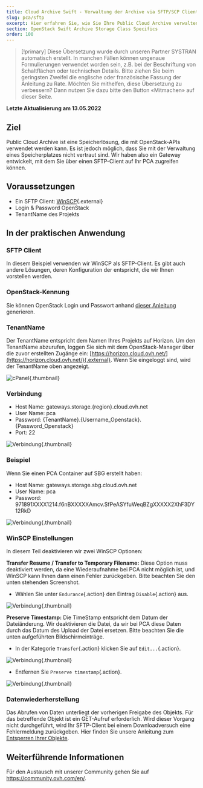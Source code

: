 ```yaml
---
title: Cloud Archive Swift - Verwaltung der Archive via SFTP/SCP Client
slug: pca/sftp
excerpt: Hier erfahren Sie, wie Sie Ihre Public Cloud Archive verwalten und verwalten.
section: OpenStack Swift Archive Storage Class Specifics
order: 100
---
```


> [!primary]
> Diese Übersetzung wurde durch unseren Partner SYSTRAN automatisch erstellt. In manchen Fällen können ungenaue Formulierungen verwendet worden sein, z.B. bei der Beschriftung von Schaltflächen oder technischen Details. Bitte ziehen Sie beim geringsten Zweifel die englische oder französische Fassung der Anleitung zu Rate. Möchten Sie mithelfen, diese Übersetzung zu verbessern? Dann nutzen Sie dazu bitte den Button «Mitmachen» auf dieser Seite.
>

**Letzte Aktualisierung am 13.05.2022**

## Ziel

Public Cloud Archive ist eine Speicherlösung, die mit OpenStack-APIs verwendet werden kann. Es ist jedoch möglich, dass Sie mit der Verwaltung eines Speicherplatzes nicht vertraut sind. Wir haben also ein Gateway entwickelt, mit dem Sie über einen SFTP-Client auf Ihr PCA zugreifen können.


## Voraussetzungen

- Ein SFTP Client: [WinSCP](https://winscp.net/eng/download.php){.external}
- Login & Password OpenStack
- TenantName des Projekts

## In der praktischen Anwendung

### SFTP Client

In diesem Beispiel verwenden wir WinSCP als SFTP-Client. Es gibt auch andere Lösungen, deren Konfiguration der entspricht, die wir Ihnen vorstellen werden.


### OpenStack-Kennung

Sie können OpenStack Login und Passwort anhand [dieser Anleitung](https://docs.ovh.com/de/public-cloud/openstack-user-erstellen-loeschen/) generieren.


### TenantName

Der TenantName entspricht dem Namen Ihres Projekts auf Horizon. Um den TenantName abzurufen, loggen Sie sich mit dem OpenStack-Manager über die zuvor erstellten Zugänge ein: [https://horizon.cloud.ovh.net/](https://horizon.cloud.ovh.net/){.external}. Wenn Sie eingeloggt sind, wird der TenantName oben angezeigt.


![cPanel](images/image1.png){.thumbnail}


### Verbindung

- Host Name: gateways.storage.{region}.cloud.ovh.net
- User Name: pca
- Password: {TenantName}.{Username_Openstack}.{Password_Openstack}
- Port: 22


![Verbindung](images/image2.png){.thumbnail}


### Beispiel

Wenn Sie einen PCA Container auf SBG erstellt haben:

- Host Name: gateways.storage.sbg.cloud.ovh.net
- User Name: pca
- Password: 971891XXXX1214.f6nBXXXXXAmcv.SfPeASYfuWeqBZgXXXXX2XhF3DY12RkD


![Verbindung](images/image3.png){.thumbnail}


### WinSCP Einstellungen
In diesem Teil deaktivieren wir zwei WinSCP Optionen:

**Transfer Resume / Transfer to Temporary Filename:** Diese Option muss deaktiviert werden, da eine Wiederaufnahme bei PCA nicht möglich ist, und WinSCP kann Ihnen dann einen Fehler zurückgeben. Bitte beachten Sie den unten stehenden Screenshot.

- Wählen Sie unter `Endurance`{.action} den Eintrag `Disable`{.action} aus.


![Verbindung](images/conf1.png){.thumbnail}

**Preserve Timestamp:** Die TimeStamp entspricht dem Datum der Dateiänderung. Wir deaktivieren die Datei, da wir bei PCA diese Daten durch das Datum des Upload der Datei ersetzen. Bitte beachten Sie die unten aufgeführten Bildschirmeinträge.

- In der Kategorie `Transfer`{.action} klicken Sie auf `Edit...`{.action}.


![Verbindung](images/conf2.png){.thumbnail}

- Entfernen Sie `Preserve timestamp`{.action}.


![Verbindung](images/conf3.png){.thumbnail}


### Datenwiederherstellung
Das Abrufen von Daten unterliegt der vorherigen Freigabe des Objekts. Für das betreffende Objekt ist ein GET-Aufruf erforderlich. Wird dieser Vorgang nicht durchgeführt, wird Ihr SFTP-Client bei einem Downloadversuch eine Fehlermeldung zurückgeben. Hier finden Sie unsere Anleitung zum [Entsperren Ihrer Objekte](https://docs.ovh.com/de/storage/pca/unlock/).

## Weiterführende Informationen

Für den Austausch mit unserer Community gehen Sie auf <https://community.ovh.com/en/>.
